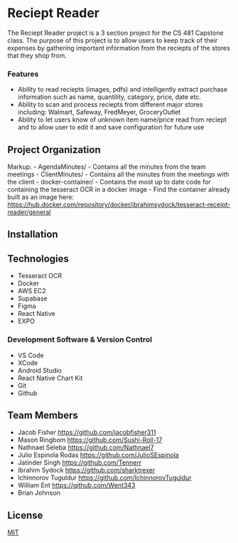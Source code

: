 # Reciept Reader
The Reciept Reader project is a 3 section project for the CS 481 Capstone class. The purpose of this project is to allow users to keep track of their expenses by gathering important information from the reciepts of the stores that they shop from.

### Features
- Ability to read reciepts (images, pdfs) and intelligently extract purchase information such as name, quantility, category, price, date etc.
- Ability to scan and process reciepts from different major stores including: Walmart, Safeway, FredMeyer, GroceryOutlet
- Ability to let users know of unknown item name/price read from reciept and to allow user to edit it and save configuration for future use

## Project Organization
Markup: - AgendaMinutes/ - Contains all the minutes from the team meetings
          - ClientMinutes/ -  Contains all the minutes from the meetings with the client
          - docker-container/ - Contains the most up to date code for containing the tesseract OCR in a docker image
                    - Find the container already built as an image here: https://hub.docker.com/repository/docker/ibrahimsydock/tesseract-receipt-reader/general

## Installation


## Technologies

- Tesseract OCR
- Docker
- AWS EC2
- Supabase
- Figma
- React Native
- EXPO

### Development Software & Version Control

- VS Code
- XCode
- Android Studio
- React Native Chart Kit
- Git
- Github

## Team Members
- Jacob Fisher https://github.com/jacobfisher311
- Mason Ringbom https://github.com/Sushi-Roll-17
- Nathnael Seleba https://github.com/Nathnael7
- Julio Espinola Rodas https://github.com/JulioSEspinola
- Jatinder Singh https://github.com/Tennerr
- Ibrahim Sydock https://github.com/sharktrexer
- Ichinnorov Tuguldur https://github.com/IchinnorovTuguldur
- William Ent https://github.com/Went343
- Brian Johnson

## License

[MIT](https://choosealicense.com/licenses/mit/)
